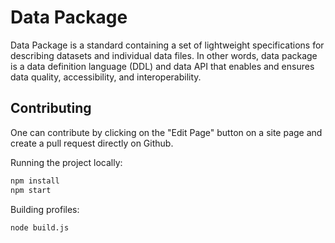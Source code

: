 # Data Package

Data Package is a standard containing a set of lightweight specifications for describing datasets and individual data files. In other words, data package is a data definition language (DDL) and data API that enables and ensures data quality, accessibility, and interoperability.

## Contributing

One can contribute by clicking on the "Edit Page" button on a site page and create a pull request directly on Github.

Running the project locally:

```bash
npm install
npm start
```

Building profiles:

```bash
node build.js
```
